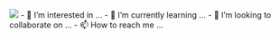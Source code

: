 <img src="https://readme-typing-svg.herokuapp.com/?lines=Hey+%F0%9F%91%8B,I%27m+this☆Bajingan-Z.....;Nice+to+see+you....!&size=25"> 
- 👀 I’m interested in ...
- 🌱 I’m currently learning ...
- 💞️ I’m looking to collaborate on ...
- 📫 How to reach me ...

<!---
Bajingan-Z/Bajingan-Z is a ✨ special ✨ repository because its `README.md` (this file) appears on your GitHub profile.
You can click the Preview link to take a look at your changes.
--->
